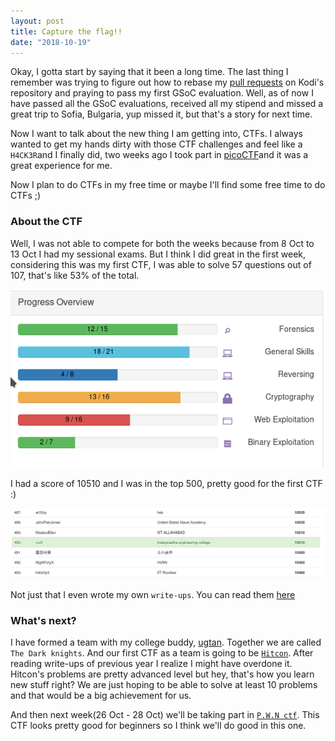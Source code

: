 ```yaml
---
layout: post
title: Capture the flag!!
date: "2018-10-19"
---
```


Okay, I gotta start by saying that it been a long time. The last thing I remember was trying to figure out how to rebase my [pull requests](https://github.com/xbmc/addon-check/pull/89) on Kodi's repository and praying to pass my first GSoC evaluation. Well, as of now I have passed all the GSoC evaluations, received all my stipend and missed a great trip to Sofia, Bulgaria, yup missed it, but that's a story for next time.

Now I want to talk about the new thing I am getting into, CTFs. I always wanted to get my hands dirty with those CTF challenges and feel like a `H4CK3R`and I finally did, two weeks ago I took part in [picoCTF](https://picoctf.com/)and it was a great experience for me.

Now I plan to do CTFs in my free time or maybe I'll find some free time to do CTFs ;)

### About the CTF

Well, I was not able to compete for both the weeks because from 8 Oct to 13 Oct I had my sessional exams. But I think I did great in the first week, considering this was my first CTF, I was able to solve 57 questions out of 107, that's like 53% of the total.

![alt text](/images/ctf-profile.png)

I had a score of 10510 and I was in the top 500, pretty good for the first CTF :)

![alt text](/images/under%20500.png)

Not just that I even wrote my own `write-ups`. You can read them [here](https://github.com/mzfr/picoCTF-2018-Writeups)

### What's next?

I have formed a team with my college buddy, [ugtan](https://github.com/ugtan). Together we are called `The Dark knights`. And our first CTF as a team is going to be [`Hitcon`](https://ctf.hitcon.org/). After reading write-ups of previous year I realize I might have overdone it. Hitcon's problems are pretty advanced level but hey, that's how you learn new stuff right? We are just hoping to be able to solve at least 10 problems and that would be a big achievement for us.

And then next week(26 Oct - 28 Oct) we'll be taking part in [`P.W.N ctf`](https://uni.hctf.fun/pages/home/). This CTF looks pretty good for beginners so I think we'll do good in this one.
